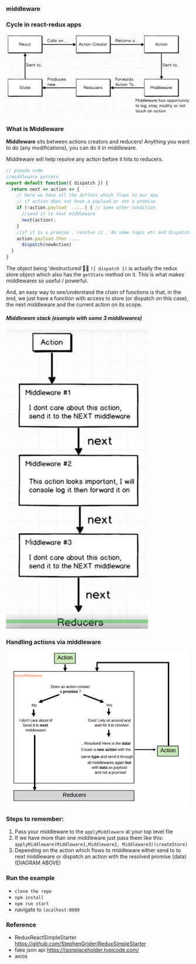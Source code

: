 ### middleware

### Cycle in react-redux apps

![flow](img-readme/flow.png)

### What is Middleware

**Middleware** sits between actions creators and reducers! Anything you want to do (any modifications), you can do it in middleware.

Middleware will help resolve any action before it hits to reducers.

```js
// pseudo code
//middleware pattern
export default function({ dispatch }) {
  return next => action => {
    // here we have all the actions which flows to our app
    // if action does not have a payload or not a promise
    if (!action.payload  .....) { // some other condition
      //send it to next middleware
      next(action);
    }
    //if it is a promise , resolve it , do some logic etc and dispatch new action with data
    action.payload.then ....
      dispatch(newAction)
  }
}

```
The object being 'destructured' ```({ dispatch })``` is actually the redux store object which also has the ```getState``` method on it. This is what makes middlewares so useful / powerful.

And, an easy way to see/understand the chain of functions is that, in the end, we just have a function with access to store (or dispatch on this case), the next middleware and the current action on its scope.


##### Middleware stack (example with some 3 middlewares)

![middleware](img-readme/middleware-stack.png)

### Handling actions via middleware

![middleware](img-readme/middleware-flow.png)

### Steps to remember:
1. Pass your middleware to the ```applyMiddleware``` []() at your top level file
2. If we have more than one middleware just pass them like this: ```applyMiddleware(Middleware1,Middleware2, Middleware3)(createStore)```
3. Depending on the action which flows to middleware either send to to next middleware or dispatch an action with the resolved promise (data) (DIAGRAM ABOVE)

### Run the example

- ```clone the repo```
- ```npm install```
- ```npm run start```
- navigate to ```localhost:8080```


### Reference
- ReduxReactSimpleStarter https://github.com/StephenGrider/ReduxSimpleStarter
- fake json api https://jsonplaceholder.typicode.com/
- axios

